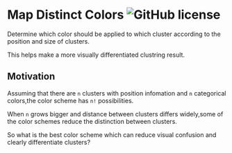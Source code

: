 #  Map Distinct Colors ![GitHub license](https://img.shields.io/badge/license-MIT-blue.svg)

Determine which color should be applied to which cluster according to the position and size of clusters.

This helps make a more visually differentiated clustring result.









## Motivation

Assuming that there are  `n`  clusters with position infomation and  `n`  categorical colors,the color scheme has  `n!`  possibilities.

When  `n`  grows bigger and distance between clusters differs widely,some of the color schemes reduce the distinction between clusters.

So what is the best color scheme which can reduce visual confusion and clearly differentiate clusters?



